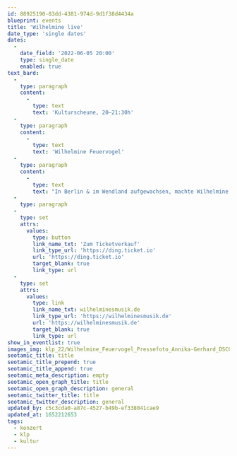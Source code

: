 ```yaml
---
id: 88925190-83dd-4381-974d-9d1f38d4434a
blueprint: events
title: 'Wilhelmine live'
date_type: 'single dates'
dates:
  -
    date_field: '2022-06-05 20:00'
    type: single_date
    enabled: true
text_bard:
  -
    type: paragraph
    content:
      -
        type: text
        text: 'Kulturscheune, 20–21:30h'
  -
    type: paragraph
    content:
      -
        type: text
        text: 'Wilhelmine Feuervogel'
  -
    type: paragraph
    content:
      -
        type: text
        text: "In Berlin & im Wendland aufgewachsen, machte Wilhelmine auch in Salderatzen ihre ersten musikalischen Erfahrungen. Die Fans lieben ihre ehrliche Texte und nach zahlreichen Konzerten vor Millionenpublikum und vielen Auszeichnungen ist sie wieder da!\_"
  -
    type: paragraph
  -
    type: set
    attrs:
      values:
        type: button
        link_name_txt: 'Zum Ticketverkauf'
        link_type_url: 'https://ding.ticket.io'
        url: 'https://ding.ticket.io'
        target_blank: true
        link_type: url
  -
    type: set
    attrs:
      values:
        type: link
        link_name_txt: wilhelminesmusik.de
        link_type_url: 'https://wilhelminesmusik.de'
        url: 'https://wilhelminesmusik.de'
        target_blank: true
        link_type: url
show_in_eventlist: true
images_img: klp_22/Wilhelmine_Feuervogel_Pressefoto_Annika-Gerhard_DSC00625.jpg
seotamic_title: title
seotamic_title_prepend: true
seotamic_title_append: true
seotamic_meta_description: empty
seotamic_open_graph_title: title
seotamic_open_graph_description: general
seotamic_twitter_title: title
seotamic_twitter_description: general
updated_by: c5c3cda0-a87c-4527-b49b-ef338041cae9
updated_at: 1652212653
tags:
  - konzert
  - klp
  - kultur
---
```

